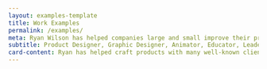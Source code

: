 ```yaml
---
layout: examples-template
title: Work Examples
permalink: /examples/
meta: Ryan Wilson has helped companies large and small improve their products through his product design experience. Hire Ryan to help to understand your users today.
subtitle: Product Designer, Graphic Designer, Animator, Educator, Leader
card-content: Ryan has helped craft products with many well-known clients like Apple, Lowes, and Johnson & Johnson, as well as many smaller clients and start-ups. In addition to his education and product design experience, Ryan has creative talents in branding, graphic design, 2- and 3-D animation, and a mastery of writing HTML and CSS.
---
```

